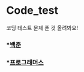 # Code_test
코딩 테스트 문제 푼 것 올려봐요!

###   *[백준](https://github.com/easydong02/Code_test/tree/main/Baekjoon)

###   *[프로그래머스](https://github.com/easydong02/Code_test/tree/main/Baekjoon)
